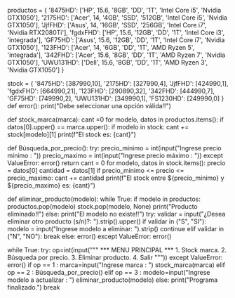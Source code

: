 productos = {
    '8475HD': ['HP', 15.6, '8GB', 'DD', '1T', 'Intel Core i5', 'Nvidia GTX1050'],
    '2175HD': ['Acer', 14, '4GB', 'SSD', '512GB', 'Intel Core i5', 'Nvidia GTX1050'],
    'JjfFHD': ['Asus', 14, '16GB', 'SSD', '256GB', 'Intel Core i7', 'Nvidia RTX2080Ti'],
    'fgdxFHD': ['HP', 15.6, '12GB', 'DD', '1T', 'Intel Core i3', 'integrada'],
    'GF75HD': ['Asus', 15.6, '12GB', 'DD', '1T', 'Intel Core i7', 'Nvidia GTX1050'],
    '123FHD': ['Acer', 14, '6GB', 'DD', '1T', 'AMD Ryzen 5', 'integrada'],
    '342FHD': ['Acer', 15.6, '8GB', 'DD', '1T', 'AMD Ryzen 7', 'Nvidia GTX1050'],
    'UWU131HD': ['Dell', 15.6, '8GB', 'DD', '1T', 'AMD Ryzen 3', 'Nvidia GTX1050']
    }

stock = {
    '8475HD': [387990,10], 
    '2175HD': [327990,4], 
    'JjfFHD': [424990,1],             
    'fgdxFHD': [664990,21], 
    '123FHD': [290890,32],
    '342FHD': [444990,7], 
    'GF75HD': [749990,2], 
    'UWU131HD': [349990,1], 
    'FS1230HD': [249990,0]
                 }
def error():
    print("Debe seleccionar una opción válida!!")

def stock_marca(marca):
    cant =0
    for modelo, datos in productos.items():
        if datos[0].upper() == marca.upper():
            if modelo in stock:
                cant += stock[modelo][1]
    print(f"El stock es: {cant}")

def Búsqueda_por_precio():
    try:
        precio_minimo = int(input("Ingrese precio mínimo : "))
        precio_maximo = int(input("Ingrese precio máximo : "))
    except ValueError:
        error()
        return
    cant = 0
    for modelo, datos in stock.items():
        precio = datos[0]
        cantidad = datos[1]
        if precio_minimo <= precio <= precio_maximo:
            cant += cantidad
    print(f"El stock entre ${precio_minimo} y ${precio_maximo} es: {cant}")


def eliminar_producto(modelo):
    while True:
        if modelo in productos:
            productos.pop(modelo)
            stock.pop(modelo, None)
            print("Producto eliminado!!")
        else:
            print("El modelo no existe!!")
        try:
            validar = input("¿Desea eliminar otro producto (s/n)?: ").strip().upper()
            if validar in ("S", "SI"):
                modelo = input("Ingrese modelo a eliminar: ").strip()
                continue
            elif validar in ("N", "NO"):
                break
            else:
                error()
        except ValueError:
            error()
            
while True:
    try:
        op=int(input("""
        *** MENU PRINCIPAL *** 
        1.	Stock marca. 
        2.	Búsqueda por precio. 
        3.	Eliminar producto. 
        4.	Salir
        """))
    except ValueError:
        error()
    if op == 1 :
        marca=input("Ingrese marca : ")
        stock_marca(marca)
    elif op == 2 :
        Búsqueda_por_precio()
    elif op == 3 :
        modelo=input("Ingrese modelo a actualizar : ")
        eliminar_producto(modelo) 
    else:
         print("Programa finalizado.")
         break    
